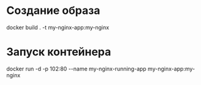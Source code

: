 # Создание образа

docker build . -t my-nginx-app:my-nginx

# Запуск контейнера 

docker run -d -p 102:80 --name my-nginx-running-app my-nginx-app:my-nginx

